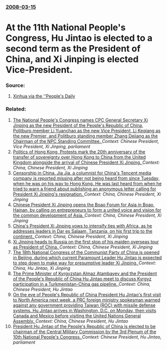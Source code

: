### [2008-03-15](/news/2008/03/15/index.md)

#  At the 11th National People's Congress, Hu Jintao is elected to a second term as the President of China, and Xi Jinping is elected Vice-President. 




### Source:

1. [Xinhua via the ''People's Daily](http://www.chinadaily.com.cn/china/2008npc/2008-03/15/content_6539302.htm)

### Related:

1. [The National People's Congress names CPC General Secretary Xi Jinping as the new President of the People's Republic of China, Politburo member Li Yuanchao as the new Vice President, Li Keqiang as the new Premier, and Politburo standing member Zhang Dejiang as the Chairman of the NPC Standing Committee. ](/news/2013/03/14/the-national-people-s-congress-names-cpc-general-secretary-xi-jinping-as-the-new-president-of-the-people-s-republic-of-china-politburo-memb.md) _Context: Chinese President, Vice President, Xi Jinping, parliament_
2. [Politics of Hong Kong. Protests mark the 20th anniversary of the transfer of sovereignty over Hong Kong to China from the United Kingdom alongside the arrival of Chinese President Xi Jinping. ](/news/2017/06/29/politics-of-hong-kong-protests-mark-the-20th-anniversary-of-the-transfer-of-sovereignty-over-hong-kong-to-china-from-the-united-kingdom-alo.md) _Context: China, Chinese President, Xi Jinping_
3. [Censorship in China. Jia Jia, a columnist for China's Tencent media company is reported missing after not being heard from since Tuesday, when he was on his way to Hong Kong. He was last heard from when he tried to warn a friend about publishing an anonymous letter calling for President Xi Jinping's resignation. ](/news/2016/03/18/censorship-in-china-jia-jia-a-columnist-for-china-s-tencent-media-company-is-reported-missing-after-not-being-heard-from-since-tuesday-wh.md) _Context: China, Chinese President, Xi Jinping_
4. [Chinese President Xi Jinping opens the Boao Forum for Asia in Boao, Hainan, by calling on entrepreneurs to form a united voice and vision for the common development of Asia. ](/news/2013/04/8/chinese-president-xi-jinping-opens-the-boao-forum-for-asia-in-boao-hainan-by-calling-on-entrepreneurs-to-form-a-united-voice-and-vision-fo.md) _Context: China, Chinese President, Xi Jinping_
5. [China's President Xi Jinping vows to intensify ties with Africa, as he addresses leaders in Dar es Salaam, Tanzania, on his first trip to the continent. ](/news/2013/03/25/china-s-president-xi-jinping-vows-to-intensify-ties-with-africa-as-he-addresses-leaders-in-dar-es-salaam-tanzania-on-his-first-trip-to-th.md) _Context: China, Chinese President, Xi Jinping_
6. [Xi Jinping heads to Russia on the first stop of his maiden overseas tour as President of China. ](/news/2013/03/22/xi-jinping-heads-to-russia-on-the-first-stop-of-his-maiden-overseas-tour-as-president-of-china.md) _Context: China, Chinese President, Xi Jinping_
7. [The 18th National Congress of the Communist Party of China is opened in Beijing, during which current Paramount Leader Hu Jintao is expected to step down to make way for presumptive leader Xi Jinping. ](/news/2012/11/8/the-18th-national-congress-of-the-communist-party-of-china-is-opened-in-beijing-during-which-current-paramount-leader-hu-jintao-is-expected.md) _Context: China, Hu Jintao, Xi Jinping_
8. [ The Prime Minister of Kyrgyzstan Almaz Atambayev and the President of the People's Republic of China Hu Jintao meet to discuss Kyrgyz participation in a Turkmenistan-China gas pipeline. ](/news/2007/08/16/the-prime-minister-of-kyrgyzstan-almaz-atambayev-and-the-president-of-the-people-s-republic-of-china-hu-jintao-meet-to-discuss-kyrgyz-parti.md) _Context: China, Chinese President, Hu Jintao_
9. [ On the eve of People's Republic of China President Hu Jintao's first visit to North America next week, a PRC foreign ministry spokesman warned against any government providing Taiwan (ROC) with missile defense systems. Hu Jintao arrives in Washington, D.C. on Monday, then visits Canada and Mexico before visiting the United Nations General Assembly. ](/news/2005/09/1/on-the-eve-of-people-s-republic-of-china-president-hu-jintao-s-first-visit-to-north-america-next-week-a-prc-foreign-ministry-spokesman-war.md) _Context: China, Chinese President, Hu Jintao_
10. [ President Hu Jintao of the People's Republic of China is elected to be chairman of the Central Military Commission by the 3rd Plenum of the 10th National People's Congress. ](/news/2005/03/12/president-hu-jintao-of-the-people-s-republic-of-china-is-elected-to-be-chairman-of-the-central-military-commission-by-the-3rd-plenum-of-the.md) _Context: Chinese President, Hu Jintao, parliament_
